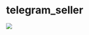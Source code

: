 # telegram_seller
<img src='https://bettercodehub.com/edge/badge/worlak2/telegram_seller?branch=master'>
